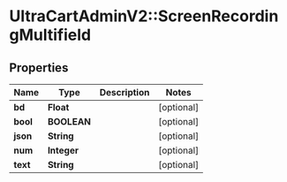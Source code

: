 # UltraCartAdminV2::ScreenRecordingMultifield

## Properties
Name | Type | Description | Notes
------------ | ------------- | ------------- | -------------
**bd** | **Float** |  | [optional] 
**bool** | **BOOLEAN** |  | [optional] 
**json** | **String** |  | [optional] 
**num** | **Integer** |  | [optional] 
**text** | **String** |  | [optional] 


